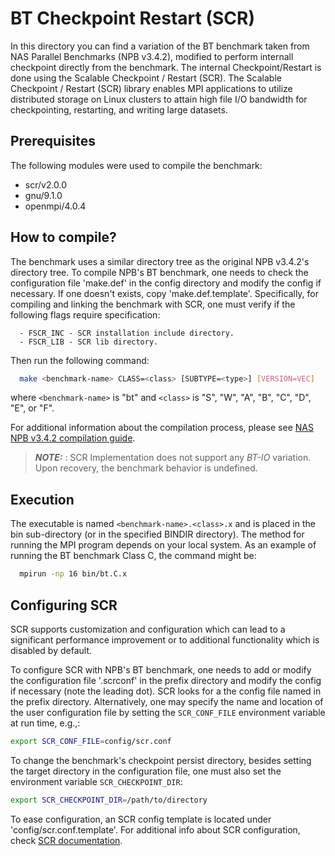 # BT Checkpoint Restart (SCR)

In this directory you can find a variation of the BT benchmark taken from NAS Parallel Benchmarks (NPB v3.4.2), modified to perform internall checkpoint directly from the benchmark.
The internal Checkpoint/Restart is done using the Scalable Checkpoint / Restart (SCR). The Scalable Checkpoint / Restart (SCR) library enables MPI applications to utilize distributed storage on Linux clusters to attain high file I/O bandwidth for checkpointing, restarting, and writing large datasets.

## Prerequisites

The following modules were used to compile the benchmark:

* scr/v2.0.0
* gnu/9.1.0
* openmpi/4.0.4

## How to compile?

The benchmark uses a similar directory tree as the original NPB v3.4.2's directory tree. To compile NPB's BT benchmark, one needs to check the configuration file 'make.def' in the config directory and modify the config if necessary. If one doesn't exists, copy 'make.def.template'.
Specifically, for compiling and linking the benchmark with SCR, one must verify if the following flags require specification:

```config
  - FSCR_INC - SCR installation include directory.
  - FSCR_LIB - SCR lib directory.
```

Then run the following command:

```bash
  make <benchmark-name> CLASS=<class> [SUBTYPE=<type>] [VERSION=VEC]
```

   where `<benchmark-name>`  is "bt" and `<class>` is "S", "W", "A", "B", "C", "D", "E", or "F".

For additional information about the compilation process, please see [NAS NPB v3.4.2 compilation guide](https://www.nas.nasa.gov/software/npb.html).

> **_NOTE:_** : SCR Implementation does not support any *BT-IO* variation. Upon recovery, the benchmark behavior is undefined.

## Execution

The executable is named `<benchmark-name>.<class>.x` and is placed in the bin sub-directory (or in the specified BINDIR directory). The method for running the MPI program depends on your local system. As an example of running the BT benchmark Class C, the command might be:

```bash
  mpirun -np 16 bin/bt.C.x
```

## Configuring SCR

SCR supports customization and configuration which can lead to a significant performance improvement or to additional functionality which is disabled by default.

To configure SCR with NPB's BT benchmark, one needs to add or modify the configuration file '.scrconf' in the prefix directory and modify the config if necessary (note the leading dot). SCR looks for a the config file named in the prefix directory. Alternatively, one may specify the name and location of the user configuration file by setting the `SCR_CONF_FILE` environment variable at run time, e.g.,:

```bash
export SCR_CONF_FILE=config/scr.conf
```

To change the benchmark's checkpoint persist directory, besides setting the target directory in the configuration file, one must also set the environment variable `SCR_CHECKPOINT_DIR`:

```bash
export SCR_CHECKPOINT_DIR=/path/to/directory
```

To ease configuration, an SCR config template is located under 'config/scr.conf.template'. For additional info about SCR configuration, check [SCR documentation](https://scr.readthedocs.io/en/latest/users/config.html).  
